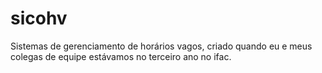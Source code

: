 # sicohv
Sistemas de gerenciamento de horários vagos, criado quando eu e meus colegas de equipe estávamos no terceiro ano no ifac.
